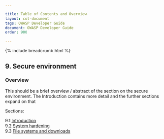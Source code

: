 ```yaml
---

title: Table of Contents and Overview
layout: col-document
tags: OWASP Developer Guide
document: OWASP Developer Guide
order: 900

---
```


{% include breadcrumb.html %}

## 9. Secure environment

### Overview

This should be a brief overview / abstract of the section on the secure environment.
The Introduction contains more detail and the further sections expand on that

Sections:

9.1 [Introduction](01-secure-environment.md)  
9.2 [System hardening](02-system-hardening.md)  
9.3 [File systems and downloads](03-files.md)  

